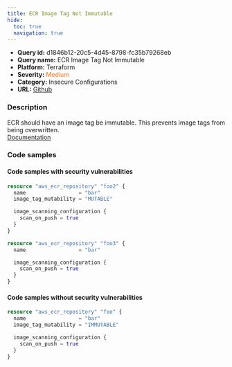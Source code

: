 ```yaml
---
title: ECR Image Tag Not Immutable
hide:
  toc: true
  navigation: true
---
```


<style>
  .highlight .hll {
    background-color: #ff171742;
  }
  .md-content {
    max-width: 1100px;
    margin: 0 auto;
  }
</style>

-   **Query id:** d1846b12-20c5-4d45-8798-fc35b79268eb
-   **Query name:** ECR Image Tag Not Immutable
-   **Platform:** Terraform
-   **Severity:** <span style="color:#ff7213">Medium</span>
-   **Category:** Insecure Configurations
-   **URL:** [Github](https://github.com/Checkmarx/kics/tree/master/assets/queries/terraform/aws/ecr_image_tag_not_immutable)

### Description
ECR should have an image tag be immutable. This prevents image tags from being overwritten.<br>
[Documentation](https://registry.terraform.io/providers/hashicorp/aws/latest/docs/resources/ecr_repository)

### Code samples
#### Code samples with security vulnerabilities
```tf title="Positive test num. 1 - tf file" hl_lines="10 3"
resource "aws_ecr_repository" "foo2" {
  name                 = "bar"
  image_tag_mutability = "MUTABLE"

  image_scanning_configuration {
    scan_on_push = true
  }
}

resource "aws_ecr_repository" "foo3" {
  name                 = "bar"

  image_scanning_configuration {
    scan_on_push = true
  }
}

```


#### Code samples without security vulnerabilities
```tf title="Negative test num. 1 - tf file"
resource "aws_ecr_repository" "foo" {
  name                 = "bar"
  image_tag_mutability = "IMMUTABLE"

  image_scanning_configuration {
    scan_on_push = true
  }
}

```
